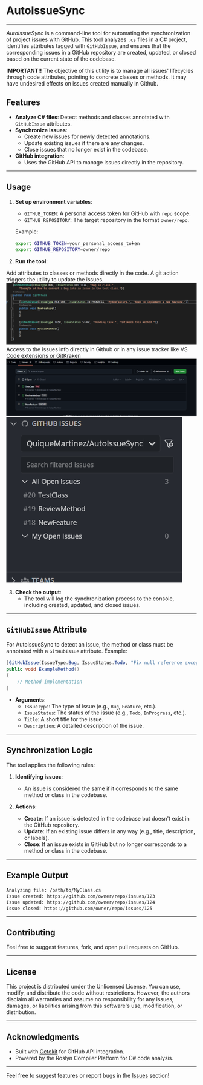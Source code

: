 # AutoIssueSync
---
*AutoIssueSync* is a command-line tool for automating the synchronization of project issues with GitHub. This tool analyzes `.cs` files in a C# project, identifies attributes tagged with `GitHubIssue`, and ensures that the corresponding issues in a GitHub repository are created, updated, or closed based on the current state of the codebase.

**IMPORTANT!!** The objective of this utility is to manage all issues' lifecycles through code attributes, pointing to concrete classes or methods. It may have undesired effects on issues created manually in Github.


## Features

- **Analyze C# files**: Detect methods and classes annotated with `GitHubIssue` attributes.
- **Synchronize issues**:
  - Create new issues for newly detected annotations.
  - Update existing issues if there are any changes.
  - Close issues that no longer exist in the codebase.
- **GitHub integration**:
  - Uses the GitHub API to manage issues directly in the repository.

---

## Usage

1. **Set up environment variables**:
   - `GITHUB_TOKEN`: A personal access token for GitHub with `repo` scope.
   - `GITHUB_REPOSITORY`: The target repository in the format `owner/repo`.

   Example:
   ```bash
   export GITHUB_TOKEN=your_personal_access_token
   export GITHUB_REPOSITORY=owner/repo
   ```

2. **Run the tool**:

Add attributes to classes or methods directly in the code. A git action triggers the utility to update the issues.
![Attributes](Images/Usage01.png)
Access to the issues info directly in Github or in any issue tracker like VS Code extensions or GitKraken
![Attributes](Images/Usage02.png)
![Attributes](Images/Usage03.png)

3. **Check the output**:
   - The tool will log the synchronization process to the console, including created, updated, and closed issues.

---

## `GitHubIssue` Attribute

For AutoIssueSync to detect an issue, the method or class must be annotated with a `GitHubIssue` attribute. Example:

```csharp
[GitHubIssue(IssueType.Bug, IssueStatus.Todo, "Fix null reference exception", "Occurs in edge case scenarios")]
public void ExampleMethod()
{
    // Method implementation
}
```

- **Arguments**:
  - `IssueType`: The type of issue (e.g., `Bug`, `Feature`, etc.).
  - `IssueStatus`: The status of the issue (e.g., `Todo`, `InProgress`, etc.).
  - `Title`: A short title for the issue.
  - `Description`: A detailed description of the issue.

---

## Synchronization Logic

The tool applies the following rules:

1. **Identifying issues**:
   - An issue is considered the same if it corresponds to the same method or class in the codebase.

2. **Actions**:
   - **Create**: If an issue is detected in the codebase but doesn't exist in the GitHub repository.
   - **Update**: If an existing issue differs in any way (e.g., title, description, or labels).
   - **Close**: If an issue exists in GitHub but no longer corresponds to a method or class in the codebase.

---

## Example Output

```plaintext
Analyzing file: /path/to/MyClass.cs
Issue created: https://github.com/owner/repo/issues/123
Issue updated: https://github.com/owner/repo/issues/124
Issue closed: https://github.com/owner/repo/issues/125
```

---

## Contributing

Feel free to suggest features, fork, and open pull requests on GitHub.

---

## License

This project is distributed under the Unlicensed License. You can use, modify, and distribute the code without restrictions. However, the authors disclaim all warranties and assume no responsibility for any issues, damages, or liabilities arising from this software's use, modification, or distribution.

---

## Acknowledgments

- Built with [Octokit](https://github.com/octokit/octokit.net) for GitHub API integration.
- Powered by the Roslyn Compiler Platform for C# code analysis. 

---

Feel free to suggest features or report bugs in the [Issues](https://github.com/your-username/AutoIssueSync/issues) section!
